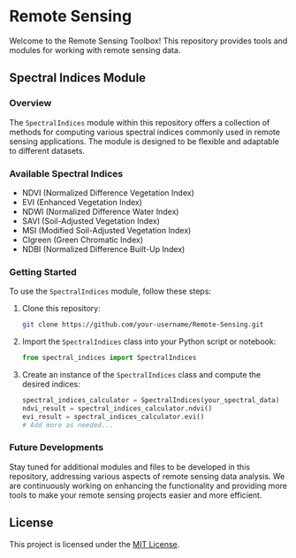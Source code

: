 # Remote Sensing

Welcome to the Remote Sensing Toolbox! This repository provides tools and modules for working with remote sensing data.

## Spectral Indices Module

### Overview

The `SpectralIndices` module within this repository offers a collection of methods for computing various spectral indices commonly used in remote sensing applications. The module is designed to be flexible and adaptable to different datasets.

### Available Spectral Indices

- NDVI (Normalized Difference Vegetation Index)
- EVI (Enhanced Vegetation Index)
- NDWI (Normalized Difference Water Index)
- SAVI (Soil-Adjusted Vegetation Index)
- MSI (Modified Soil-Adjusted Vegetation Index)
- CIgreen (Green Chromatic Index)
- NDBI (Normalized Difference Built-Up Index)

### Getting Started

To use the `SpectralIndices` module, follow these steps:

1. Clone this repository:

   ```bash
   git clone https://github.com/your-username/Remote-Sensing.git
   ```

2. Import the `SpectralIndices` class into your Python script or notebook:

   ```python
   from spectral_indices import SpectralIndices
   ```

3. Create an instance of the `SpectralIndices` class and compute the desired indices:

   ```python
   spectral_indices_calculator = SpectralIndices(your_spectral_data)
   ndvi_result = spectral_indices_calculator.ndvi()
   evi_result = spectral_indices_calculator.evi()
   # Add more as needed...
   ```

### Future Developments

Stay tuned for additional modules and files to be developed in this repository, addressing various aspects of remote sensing data analysis. We are continuously working on enhancing the functionality and providing more tools to make your remote sensing projects easier and more efficient.

## License

This project is licensed under the [MIT License](https://github.com/Gustave-MB/Remote-Sensing/blob/main/LICENSE).

